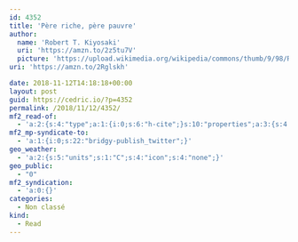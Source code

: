 ```yaml
---
id: 4352
title: 'Père riche, père pauvre'
author:
  name: 'Robert T. Kiyosaki'
  uri: 'https://amzn.to/2z5tu7V'
  picture: 'https://upload.wikimedia.org/wikipedia/commons/thumb/9/98/Robert_Kiyosaki_by_Gage_Skidmore.jpg/800px-Robert_Kiyosaki_by_Gage_Skidmore.jpg'
uri: 'https://amzn.to/2Rglskh'

date: 2018-11-12T14:18:18+00:00
layout: post
guid: https://cedric.io/?p=4352
permalink: /2018/11/12/4352/
mf2_read-of:
  - 'a:2:{s:4:"type";a:1:{i:0;s:6:"h-cite";}s:10:"properties";a:3:{s:4:"name";a:1:{i:0;s:25:"Père riche, père pauvre";}s:3:"url";a:1:{i:0;s:23:"https://amzn.to/2DijhYX";}s:6:"author";a:2:{s:4:"type";a:1:{i:0;s:6:"h-card";}s:10:"properties";a:3:{s:4:"name";a:1:{i:0;s:18:"Robert T. Kiyosaki";}s:3:"url";a:1:{i:0;s:23:"https://amzn.to/2z5tu7V";}s:5:"photo";a:1:{i:0;s:137:"https://upload.wikimedia.org/wikipedia/commons/thumb/9/98/Robert_Kiyosaki_by_Gage_Skidmore.jpg/800px-Robert_Kiyosaki_by_Gage_Skidmore.jpg";}}}}}'
mf2_mp-syndicate-to:
  - 'a:1:{i:0;s:22:"bridgy-publish_twitter";}'
geo_weather:
  - 'a:2:{s:5:"units";s:1:"C";s:4:"icon";s:4:"none";}'
geo_public:
  - "0"
mf2_syndication:
  - 'a:0:{}'
categories:
  - Non classé
kind:
  - Read
---
```

